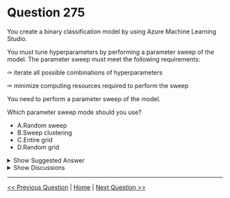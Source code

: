 # Question 275

You create a binary classification model by using Azure Machine Learning Studio.

You must tune hyperparameters by performing a parameter sweep of the model. The parameter sweep must meet the following requirements:

✑ iterate all possible combinations of hyperparameters

✑ minimize computing resources required to perform the sweep

You need to perform a parameter sweep of the model.

Which parameter sweep mode should you use?

* A.Random sweep
* B.Sweep clustering
* C.Entire grid
* D.Random grid

<details>
  <summary>Show Suggested Answer</summary>

  <strong>C</strong><br>

</details>

<details>
  <summary>Show Discussions</summary>

<blockquote><p><strong>pepmir</strong> <code>(Fri 25 Jun 2021 20:23)</code> - <em>Upvotes: 20</em></p><p>Random grid:
You can also reduce the size of the grid and run a random grid sweep. Research has shown that this method yields the same results, but is more efficient computationally.
https://docs.microsoft.com/en-us/azure/machine-learning/studio-module-reference/tune-model-hyperparameters</p></blockquote>
<blockquote><p><strong>rr200</strong> <code>(Tue 03 Aug 2021 12:09)</code> - <em>Upvotes: 9</em></p><p>D is right.  
A is incorrect, as Random Sweep does not iterate all possible combination and randomly select parameters
B is incorrect, as it is only for clustering algos
C is incorrect, as Entire grid is resource intensive</p></blockquote>
<blockquote><p><strong>f82411e</strong> <code>(Mon 09 Jun 2025 12:22)</code> - <em>Upvotes: 1</em></p><p>C is Correct</p></blockquote>
<blockquote><p><strong>7bbe541</strong> <code>(Sat 03 May 2025 14:31)</code> - <em>Upvotes: 2</em></p><p>should be C &quot;iterate all possible combinations of hyperparameters&quot;</p></blockquote>
<blockquote><p><strong>phdykd</strong> <code>(Wed 24 Jul 2024 15:02)</code> - <em>Upvotes: 5</em></p><p>The question&#x27;s requirements seem a bit contradictory as it asks to &quot;iterate all possible combinations of hyperparameters&quot; (which points to Entire Grid) but also to &quot;minimize computing resources required to perform the sweep&quot; (which points to Random Sweep/Grid).

If we prioritize iterating over all combinations, then Entire Grid would be chosen. However, if we prioritize minimizing computational resources, then Random Sweep/Grid would be more suitable. As the question initially asks for iterating over all combinations, I chose Entire Grid in my previous response, but I acknowledge that if resource usage is a primary concern, Random Sweep/Grid would be more appropriate.</p></blockquote>
<blockquote><p><strong>PI_Team</strong> <code>(Thu 08 Aug 2024 11:21)</code> - <em>Upvotes: 1</em></p><p>I agree with you. To meet the requirement of iterating all possible combinations of hyperparameters while minimizing computing resources, you should use the “Entire grid” parameter sweep mode in Azure Machine Learning Studio. This mode performs a grid search over the entire hyperparameter space, trying all possible combinations of hyperparameter values. While this can be computationally expensive, it ensures that all combinations are tried and can result in finding the best combination of hyperparameters for your model. To minimize computing resources, you can carefully choose the range and granularity of the hyperparameters to be swept, and use parallel processing to speed up the sweep</p></blockquote>
<blockquote><p><strong>phdykd</strong> <code>(Thu 22 Feb 2024 00:51)</code> - <em>Upvotes: 1</em></p><p>C. To iterate all possible combinations of hyperparameters, you should use the &quot;Entire grid&quot; parameter sweep mode in Azure Machine Learning Studio. This mode will sweep over all possible combinations of the hyperparameters that you specify.

While the &quot;Random sweep&quot; and &quot;Random grid&quot; modes can also help you minimize computing resources by only evaluating a subset of possible combinations, they may not guarantee that you will evaluate all possible combinations of hyperparameters. On the other hand, the &quot;Sweep clustering&quot; mode is not a valid parameter sweep mode in Azure Machine Learning Studio.</p></blockquote>
<blockquote><p><strong>ning</strong> <code>(Tue 06 Jun 2023 11:40)</code> - <em>Upvotes: 4</em></p><p>I do not understand this question, there might be something messed up 
https://docs.microsoft.com/en-us/azure/machine-learning/component-reference/tune-model-hyperparameters
Only two options are: entire grid and random sweep, also it is stated only entire grid can try all possible combinations of values, so in any sense it cannot be D</p></blockquote>
<blockquote><p><strong>ning</strong> <code>(Tue 06 Jun 2023 11:46)</code> - <em>Upvotes: 1</em></p><p>The question is asking for check all possible combinations, not asking for the best results ...</p></blockquote>
<blockquote><p><strong>pancman</strong> <code>(Tue 11 Apr 2023 02:56)</code> - <em>Upvotes: 1</em></p><p>This question is outdated. In the newer version of ML Studio there are only two options to specify the parameter sweeping mode: 1) Entire grid 2) Random sweep</p></blockquote>
<blockquote><p><strong>Ankicaa</strong> <code>(Sat 18 Mar 2023 14:17)</code> - <em>Upvotes: 1</em></p><p>This is confusing. In Azure ML Studio and in Documentation is clearly that only options are entire grid and random sweep. But does random sweep tries every possible combination?</p></blockquote>
<blockquote><p><strong>MohammadKhubeb</strong> <code>(Sun 05 Feb 2023 12:29)</code> - <em>Upvotes: 1</em></p><p>Entire Grid is NOT because it is used when we do not know the best parameters to choose. Here, the binary classification is provided. So we need to select either Random Grid or Random Sweep.</p></blockquote>
<blockquote><p><strong>TheCyanideLancer</strong> <code>(Sun 15 Jan 2023 06:21)</code> - <em>Upvotes: 2</em></p><p>given ans looks to be correct. Just try opening Tune Model Hyperparameters in old machine learning studio classic. The module has THREE options of Entire Grid, Random Sweep and Random Grid</p></blockquote>
<blockquote><p><strong>dija123</strong> <code>(Thu 08 Dec 2022 10:06)</code> - <em>Upvotes: 1</em></p><p>I vote for D</p></blockquote>
<blockquote><p><strong>mikosann</strong> <code>(Fri 21 Oct 2022 09:53)</code> - <em>Upvotes: 3</em></p><p>Correct answer is Entire Grid. The document clearly states that Entire Grid should be used to try every possible combinations.
https://docs.microsoft.com/en-us/azure/machine-learning/studio-module-reference/tune-model-hyperparameters</p></blockquote>
<blockquote><p><strong>claudiapatricia777</strong> <code>(Tue 18 Oct 2022 12:30)</code> - <em>Upvotes: 1</em></p><p>The correct answer is A- Random Sweep, since in Azure Machine Learning Studio we only have 2 options - Random Sweep and Entire Grid: https://docs.microsoft.com/en-us/azure/machine-learning/studio-module-reference/tune-model-hyperparameters#bkmk_sweep</p></blockquote>
<blockquote><p><strong>prasad06</strong> <code>(Tue 20 Sep 2022 10:33)</code> - <em>Upvotes: 1</em></p><p>Is this still being asked ? Applies to: Machine Learning Studio (classic) only</p></blockquote>
<blockquote><p><strong>trickerk</strong> <code>(Mon 25 Jul 2022 06:28)</code> - <em>Upvotes: 2</em></p><p>If you still have some doubt, then please read
https://docs.microsoft.com/en-us/azure/machine-learning/studio-module-reference/tune-model-hyperparameters:
&quot;You can also reduce the size of the grid and run a random grid sweep. Research has shown that this method yields the same results, but is more efficient computationally.&quot;
So, given answer is correct!</p></blockquote>
<blockquote><p><strong>rishi_ram</strong> <code>(Wed 01 Jun 2022 18:46)</code> - <em>Upvotes: 1</em></p><p>You can also reduce the size of the grid and run a random grid sweep. Research has shown that this method yields the same results, but is more efficient computationally.

for those who are confused Ans is correct refer to link provided in Ans there you will get the below line :
You can also reduce the size of the grid and run a random grid sweep. Research has shown that this method yields the same results, but is more efficient computationally.</p></blockquote>

</details>

---

[<< Previous Question](question_274.md) | [Home](/index.md) | [Next Question >>](question_276.md)
